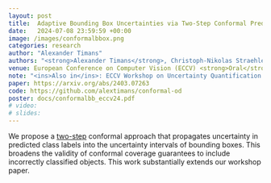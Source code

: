 ```yaml
---
layout: post
title:  Adaptive Bounding Box Uncertainties via Two-Step Conformal Prediction
date:   2024-07-08 23:59:59 +00:00
image: /images/conformalbbox.png
categories: research
author: "Alexander Timans"
authors: "<strong>Alexander Timans</strong>, Christoph-Nikolas Straehle, Kaspar Sakmann, Eric Nalisnick"
venue: European Conference on Computer Vision (ECCV) <strong>Oral</strong>
note: "<ins>Also in</ins>: ECCV Workshop on Uncertainty Quantification for CV"
paper: https://arxiv.org/abs/2403.07263
code: https://github.com/alextimans/conformal-od
poster: docs/conformalbb_eccv24.pdf
# video: 
# slides:
---
```


We propose a <ins>two-step</ins> conformal approach that propagates uncertainty in predicted class labels into the uncertainty intervals of bounding boxes. This broadens the validity of conformal coverage guarantees to include incorrectly classified objects. This work substantially extends our workshop paper.